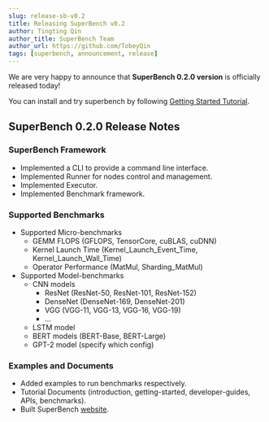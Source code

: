 ```yaml
---
slug: release-sb-v0.2
title: Releasing SuperBench v0.2
author: Tingting Qin
author_title: SuperBench Team
author_url: https://github.com/TobeyQin
tags: [superbench, announcement, release]
---
```


We are very happy to announce that **SuperBench 0.2.0 version** is officially released today! 

You can install and try superbench by following [Getting Started Tutorial](https://microsoft.github.io/superbenchmark/docs/getting-started/installation).

## SuperBench 0.2.0 Release Notes

### SuperBench Framework

* Implemented a CLI to provide a command line interface.
* Implemented Runner for nodes control and management.
* Implemented Executor.
* Implemented Benchmark framework.

### Supported Benchmarks

* Supported Micro-benchmarks
  * GEMM FLOPS (GFLOPS, TensorCore, cuBLAS, cuDNN)
  * Kernel Launch Time (Kernel_Launch_Event_Time, Kernel_Launch_Wall_Time)
  * Operator Performance (MatMul, Sharding_MatMul)
* Supported Model-benchmarks
  * CNN models
    * ResNet (ResNet-50, ResNet-101, ResNet-152)
    * DenseNet (DenseNet-169, DenseNet-201)
    * VGG (VGG-11, VGG-13, VGG-16, VGG-19)
    * ...
  * LSTM model
  * BERT models (BERT-Base, BERT-Large)
  * GPT-2 model (specify which config)

### Examples and Documents

* Added examples to run benchmarks respectively.
* Tutorial Documents (introduction, getting-started, developer-guides, APIs, benchmarks).
* Built SuperBench [website](https://aka.ms/superbench/).